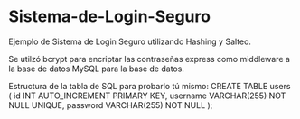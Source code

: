 # Sistema-de-Login-Seguro
Ejemplo de Sistema de Login Seguro utilizando Hashing y Salteo.

Se utilzó bcrypt para encriptar las contraseñas
express como middleware a la base de datos
MySQL para la base de datos.

Estructura de la tabla de SQL para probarlo tú mismo:
CREATE TABLE users (
    id INT AUTO_INCREMENT PRIMARY KEY,
    username VARCHAR(255) NOT NULL UNIQUE,
    password VARCHAR(255) NOT NULL
);

